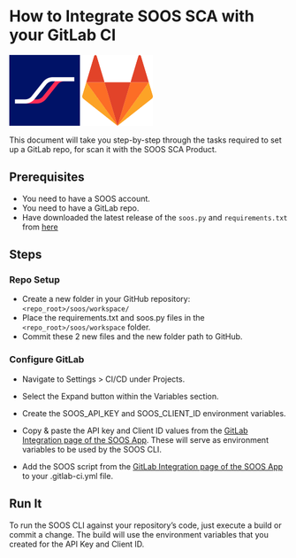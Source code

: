 # How to Integrate SOOS SCA with your GitLab CI

<img src="../assets/img/SOOS-Icon.png" alt="SOOS" width="128" height="128">
<img src="../assets/img/gitlab.png" alt="GitLab" width="128" height="128">

This document will take you step-by-step through the tasks required to set up a GitLab repo, for scan it with the SOOS SCA Product.
## Prerequisites

- You need to have a SOOS account.
- You need to have a GitLab repo.
- Have downloaded the latest release of the `soos.py` and `requirements.txt` from [here](https://github.com/soos-io/soos-ci-analysis-python/releases/)

## Steps

### **Repo Setup**

* Create a new folder in your GitHub repository: `<repo_root>/soos/workspace/`
* Place the requirements.txt and soos.py files in the `<repo_root>/soos/workspace` folder.
* Commit these 2 new files and the new folder path to GitHub.

### **Configure GitLab**
* Navigate to Settings > CI/CD under Projects.

* Select the Expand button within the Variables section.

* Create the SOOS_API_KEY and SOOS_CLIENT_ID environment variables.

* Copy & paste the API key and Client ID values from the [GitLab Integration page of the SOOS App](https://app.soos.io/integrate/sca?id=gitlab). These will serve as environment variables to be used by the SOOS CLI.

* Add the SOOS script from the [GitLab Integration page of the SOOS App](https://app.soos.io/integrate/sca?id=gitlab) to your .gitlab-ci.yml file.

##  Run It
To run the SOOS CLI against your repository’s code, just execute a build or commit a change. The build will use the environment variables that you created for the API Key and Client ID.

